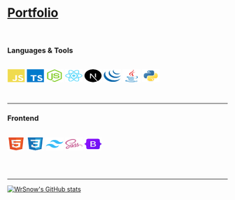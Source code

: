 
# [Portfolio](https://wrsnow-portfolio-v1.netlify.app/)

<div style="display: inline_block;"><br>
    <h3>Languages & Tools</h3>
  <br>
  <img align="center" alt="Javascript" height="30" width="40" src="https://raw.githubusercontent.com/devicons/devicon/master/icons/javascript/javascript-plain.svg">
  <img align="center" alt="Typescript" height="30" width="40" src="https://raw.githubusercontent.com/devicons/devicon/master/icons/typescript/typescript-plain.svg">
  <img align="center" alt="NodeJS" height="30" width="40" src="https://github.com/devicons/devicon/blob/master/icons/nodejs/nodejs-original.svg">
  <img align="center" alt="ReactJS" height="30" width="40" src="https://raw.githubusercontent.com/devicons/devicon/master/icons/react/react-original.svg">
	<img align="center" alt="NextJS" height="30" width="40" src="https://github.com/wrsnow/wrsnow/blob/main/dist/next-white-border.svg">
  <img align="center" alt="Jquery" height="30" width="40" src="https://github.com/devicons/devicon/blob/master/icons/jquery/jquery-original.svg">
  <img align="center" alt="Java" height="30" width="40" src="https://github.com/devicons/devicon/blob/master/icons/java/java-original.svg">
	<img align="center" alt="Python" height="30" width="40" src="https://github.com/devicons/devicon/blob/master/icons/python/python-original.svg">
  <br>
  <br>
  <br>
  <hr>
  <h3>Frontend</h3>
  <br>
  <img align="center" alt="HTML" height="30" width="40" src="https://raw.githubusercontent.com/devicons/devicon/master/icons/html5/html5-original.svg">
  <img align="center" alt="CSS" height="30" width="40" src="https://raw.githubusercontent.com/devicons/devicon/master/icons/css3/css3-original.svg">
    <img align="center" alt="Tailwind CSS" height="30" width="40" src="https://github.com/devicons/devicon/blob/master/icons/tailwindcss/tailwindcss-plain.svg">
  <img align="center" alt="SASS" height="30" width="40" src="https://github.com/devicons/devicon/blob/master/icons/sass/sass-original.svg">
  <img align="center" alt="Bootstrap 5" height="30" width="40" src="https://github.com/devicons/devicon/blob/master/icons/bootstrap/bootstrap-original.svg">
</div>
<br>
<br>
<br>

---

[![WrSnow's GitHub stats](https://github-readme-stats.vercel.app/api/top-langs/?username=wrsnow&layout=compact)](https://github.com/anuraghazra/github-readme-stats)
